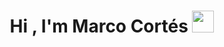 
<h1 align="center"><b>Hi , I'm Marco Cortés </b><img src="https://media.giphy.com/media/hvRJCLFzcasrR4ia7z/giphy.gif" width="35"></h1>
<!--  -->
